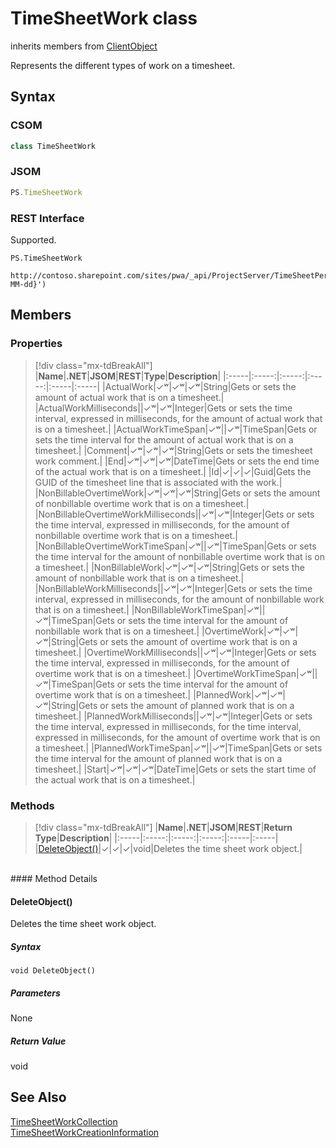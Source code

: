 [comment]: # (Name:TimeSheetWork)
[comment]: # (Name:Microsoft.ProjectServer.TimeSheetWork)
[comment]: # (Type:class)
[comment]: # (Status:Verified)

# <a name="name"></a>TimeSheetWork class

inherits members from [ClientObject](https://msdn.microsoft.com/en-us/library/microsoft.sharepoint.client.clientobject.aspx)<br/>

<a name="description"></a>Represents the different types of work on a timesheet.

## <a name="syntax"></a>Syntax

### CSOM

```cs
class TimeSheetWork 
```
### JSOM

```javascript
PS.TimeSheetWork
```
### REST Interface

Supported.

```
PS.TimeSheetWork

http://contoso.sharepoint.com/sites/pwa/_api/ProjectServer/TimeSheetPeriods('{periodid}')/TimeSheet/Lines('{lineid}')/Work('{yyyy-MM-dd}')
```

## <a name="members"></a>Members

### <a name="properties"></a>Properties
> [!div class="mx-tdBreakAll"]
|**Name**|**.NET**|**JSOM**|**REST**|**Type**|**Description**|
|:-----|:-----:|:-----:|:-----:|:-----|:-----|
|<a name="ActualWork"></a>ActualWork|&#x2713;&#x02B7;|&#x2713;&#x02B7;|&#x2713;&#x02B7;|String|Gets or sets the amount of actual work that is on a timesheet.|
|<a name="ActualWorkMilliseconds"></a>ActualWorkMilliseconds||&#x2713;&#x02B7;|&#x2713;&#x02B7;|Integer|Gets or sets the time interval, expressed in milliseconds, for the amount of actual work that is on a timesheet.|
|<a name="ActualWorkTimeSpan"></a>ActualWorkTimeSpan|&#x2713;&#x02B7;||&#x2713;&#x02B7;|TimeSpan|Gets or sets the time interval for the amount of actual work that is on a timesheet.|
|<a name="Comment"></a>Comment|&#x2713;&#x02B7;|&#x2713;&#x02B7;|&#x2713;&#x02B7;|String|Gets or sets the timesheet work comment.|
|<a name="End"></a>End|&#x2713;&#x02B7;|&#x2713;&#x02B7;|&#x2713;&#x02B7;|DateTime|Gets or sets the end time of the actual work that is on a timesheet.|
|<a name="Id"></a>Id|&#x2713;|&#x2713;|&#x2713;|Guid|Gets the GUID of the timesheet line that is associated with the work.|
|<a name="NonBillableOvertimeWork"></a>NonBillableOvertimeWork|&#x2713;&#x02B7;|&#x2713;&#x02B7;|&#x2713;&#x02B7;|String|Gets or sets the amount of nonbillable overtime work that is on a timesheet.|
|<a name="NonBillableOvertimeWorkMilliseconds"></a>NonBillableOvertimeWorkMilliseconds||&#x2713;&#x02B7;|&#x2713;&#x02B7;|Integer|Gets or sets the time interval, expressed in milliseconds, for the amount of nonbillable overtime work that is on a timesheet.|
|<a name="NonBillableOvertimeWorkTimeSpan"></a>NonBillableOvertimeWorkTimeSpan|&#x2713;&#x02B7;||&#x2713;&#x02B7;|TimeSpan|Gets or sets the time interval for the amount of nonbillable overtime work that is on a timesheet.|
|<a name="NonBillableWork"></a>NonBillableWork|&#x2713;&#x02B7;|&#x2713;&#x02B7;|&#x2713;&#x02B7;|String|Gets or sets the amount of nonbillable work that is on a timesheet.|
|<a name="NonBillableWorkMilliseconds"></a>NonBillableWorkMilliseconds||&#x2713;&#x02B7;|&#x2713;&#x02B7;|Integer|Gets or sets the time interval, expressed in milliseconds, for the amount of nonbillable work that is on a timesheet.|
|<a name="NonBillableWorkTimeSpan"></a>NonBillableWorkTimeSpan|&#x2713;&#x02B7;||&#x2713;&#x02B7;|TimeSpan|Gets or sets the time interval for the amount of nonbillable work that is on a timesheet.|
|<a name="OvertimeWork"></a>OvertimeWork|&#x2713;&#x02B7;|&#x2713;&#x02B7;|&#x2713;&#x02B7;|String|Gets or sets the amount of overtime work that is on a timesheet.|
|<a name="OvertimeWorkMilliseconds"></a>OvertimeWorkMilliseconds||&#x2713;&#x02B7;|&#x2713;&#x02B7;|Integer|Gets or sets the time interval, expressed in milliseconds, for the amount of overtime work that is on a timesheet.|
|<a name="OvertimeWorkTimeSpan"></a>OvertimeWorkTimeSpan|&#x2713;&#x02B7;||&#x2713;&#x02B7;|TimeSpan|Gets or sets the time interval for the amount of overtime work that is on a timesheet.|
|<a name="PlannedWork"></a>PlannedWork|&#x2713;&#x02B7;|&#x2713;&#x02B7;|&#x2713;&#x02B7;|String|Gets or sets the amount of planned work that is on a timesheet.|
|<a name="PlannedWorkMilliseconds"></a>PlannedWorkMilliseconds||&#x2713;&#x02B7;|&#x2713;&#x02B7;|Integer|Gets or sets the time interval, expressed in milliseconds, for the time interval, expressed in milliseconds, for the amount of overtime work that is on a timesheet.|
|<a name="PlannedWorkTimeSpan"></a>PlannedWorkTimeSpan|&#x2713;&#x02B7;||&#x2713;&#x02B7;|TimeSpan|Gets or sets the time interval for the amount of planned work that is on a timesheet.|
|<a name="Start"></a>Start|&#x2713;&#x02B7;|&#x2713;&#x02B7;|&#x2713;&#x02B7;|DateTime|Gets or sets the start time of the actual work that is on a timesheet.|

### <a name="methods"></a>Methods
> [!div class="mx-tdBreakAll"]
|**Name**|**.NET**|**JSOM**|**REST**|**Return Type**|**Description**|
|:-----|:-----:|:-----:|:-----:|:-----|:-----|
|[DeleteObject()](#DeleteObject__)|&#x2713;|&#x2713;|&#x2713;|void|Deletes the time sheet work object.|

<br/>
#### Method Details

#### <a name="DeleteObject__"></a>DeleteObject()
 
Deletes the time sheet work object.

##### Syntax

```
void DeleteObject()
```

##### Parameters

None

##### Return Value

void

## <a name="seeAlso"></a>See Also

[TimeSheetWorkCollection](TimeSheetWorkCollection.md)<br/>
[TimeSheetWorkCreationInformation](TimeSheetWorkCreationInformation.md)<br/>

